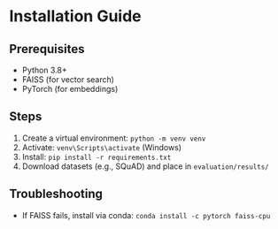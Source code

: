 # Installation Guide

## Prerequisites
- Python 3.8+
- FAISS (for vector search)
- PyTorch (for embeddings)

## Steps
1. Create a virtual environment: `python -m venv venv`
2. Activate: `venv\Scripts\activate` (Windows)
3. Install: `pip install -r requirements.txt`
4. Download datasets (e.g., SQuAD) and place in `evaluation/results/`

## Troubleshooting
- If FAISS fails, install via conda: `conda install -c pytorch faiss-cpu`
